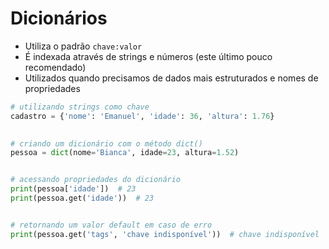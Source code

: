 # Dicionários


- Utiliza o padrão ``chave:valor``
- É indexada através de strings e números (este último pouco recomendado)
- Utilizados quando precisamos de dados mais estruturados e nomes de propriedades

````python
# utilizando strings como chave
cadastro = {'nome': 'Emanuel', 'idade': 36, 'altura': 1.76}
 

# criando um dicionário com o método dict()
pessoa = dict(nome='Bianca', idade=23, altura=1.52)


# acessando propriedades do dicionário
print(pessoa['idade'])  # 23
print(pessoa.get('idade'))  # 23


# retornando um valor default em caso de erro
print(pessoa.get('tags', 'chave indisponível'))  # chave indisponível
````